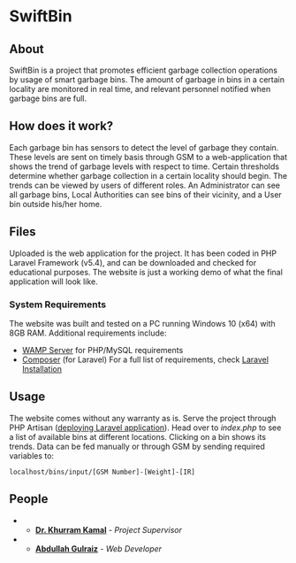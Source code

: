# SwiftBin

## About

SwiftBin is a project that promotes efficient garbage collection operations by usage of smart garbage bins. The amount of garbage in bins in a certain locality are monitored in real time, and relevant personnel notified when garbage bins are full.

## How does it work?

Each garbage bin has sensors to detect the level of garbage they contain. These levels are sent on timely basis through GSM to a web-application that shows the trend of garbage levels with respect to time. Certain thresholds determine whether garbage collection in a certain locality should begin.
The trends can be viewed by users of different roles. An Administrator can see all garbage bins, Local Authorities can see bins of their vicinity, and a User bin outside his/her home.

## Files

Uploaded is the web application for the project. It has been coded in PHP Laravel Framework (v5.4), and can be downloaded and checked for educational purposes. The website is just a working demo of what the final application will look like.

### System Requirements
The website was built and tested on a PC running Windows 10 (x64) with 8GB RAM. Additional requirements include:
- [WAMP Server](www.wampserver.com/en/) for PHP/MySQL requirements
- [Composer](https://getcomposer.org/download/) (for Laravel)
For a full list of requirements, check [Laravel Installation](https://laravel.com/docs/5.4/installation)

## Usage
The website comes without any warranty as is. Serve the project through PHP Artisan ([deploying Laravel application]()). Head over to _index.php_ to see a list of available bins at different locations. Clicking on a bin shows its trends. Data can be fed manually or through GSM by sending required variables to:

```
localhost/bins/input/[GSM Number]-[Weight]-[IR]
```

## People

- * **[Dr. Khurram Kamal](k.kamal@ceme.nust.edu.pk)** - *Project Supervisor*
- * **[Abdullah Gulraiz](mailto:abdullahgulraiz@outlook.com)** - *Web Developer*